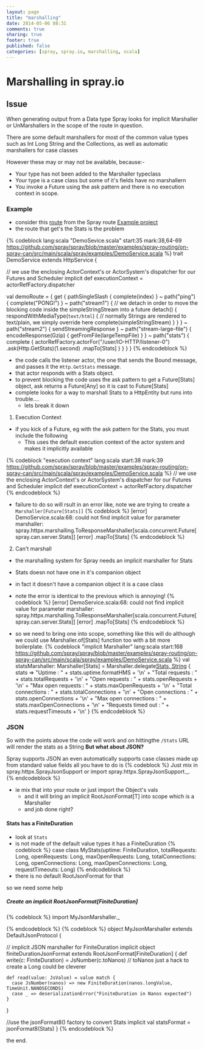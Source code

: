 ```yaml
---
layout: page
title: "marshalling"
date: 2014-05-06 08:31
comments: true
sharing: true
footer: true
published: false
categories: [spray, spray.io, marshalling, scala]
---
```

Marshalling in spray.io
=======================

## Issue

When generating output from a Data type Spray looks for implicit Marshaller or UnMarshallers in the scope of the route in question.

There are some default marshallers for most of the common value types such as Int Long String and the Collections, as well as automatic marshallers for case classes

However these may or may not be available, because:-

* Your type has not been added to the Marshaller typeclass
* Your type is a case class but some of it's fields have no marshallern 
* You invoke a Future using the ask pattern and there is no execution context in scope.

### Example

* consider this [route](http://spray.io/documentation/1.2.1/spray-routing/) from the Spray route [Example project](https://github.com/spray/spray/blob/master/examples/spray-routing/on-spray-can/src/main/scala/spray/examples/DemoService.scala) 
* the route that get's the Stats is the problem

{% codeblock lang:scala "DemoSevice.scala" start:35 mark:38,64-69 https://github.com/spray/spray/blob/master/examples/spray-routing/on-spray-can/src/main/scala/spray/examples/DemoService.scala %}
trait DemoService extends HttpService {

  // we use the enclosing ActorContext's or ActorSystem's dispatcher for our Futures and Scheduler
  implicit def executionContext = actorRefFactory.dispatcher

  val demoRoute = {
    get {
      pathSingleSlash {
        complete(index)
      } ~
      path("ping") {
        complete("PONG!")
      } ~
      path("stream1") {
        // we detach in order to move the blocking code inside the simpleStringStream into a future
        detach() {
          respondWithMediaType(`text/html`) { // normally Strings are rendered to text/plain, we simply override here
            complete(simpleStringStream)
          }
        }
      } ~
      path("stream2") {
        sendStreamingResponse
      } ~
      path("stream-large-file") {
        encodeResponse(Gzip) {
          getFromFile(largeTempFile)
        }
      } ~
      path("stats") {
        complete {
          actorRefFactory.actorFor("/user/IO-HTTP/listener-0")
            .ask(Http.GetStats)(1.second)
            .mapTo[Stats]
        }
      }
    }
  }
{% endcodeblock %}

* the code calls the listener actor, the one that sends the Bound message, and passes it the `Http.GetStats` message.
* that actor responds with a Stats object.
* to prevent blocking the code uses the ask pattern to get a Future[Stats] object, ask returns a Future[Any] so it is cast to Future[Stats]
* complete looks for a way to marshall Stats to a HttpEntity but runs into trouble.... 
  - lets break it down

1. Execution Context
* if you kick of a Future, eg with the ask pattern for the Stats, you must include the following
  - This uses the default execution context of the actor system and makes it implicitly available
  
{% codeblock "execution context" lang:scala start:38 mark:39 https://github.com/spray/spray/blob/master/examples/spray-routing/on-spray-can/src/main/scala/spray/examples/DemoService.scala %}
  // we use the enclosing ActorContext's or ActorSystem's dispatcher for our Futures and Scheduler
  implicit def executionContext = actorRefFactory.dispatcher
{% endcodeblock %}

* failure to do so will rsult in an error like, note we are trying to create a `Marshaller[Future[Stats]]`
{% codeblock %}
[error] DemoService.scala:68: could not find implicit value for parameter marshaller: spray.httpx.marshalling.ToResponseMarshaller[scala.concurrent.Future[spray.can.server.Stats]]
[error]               .mapTo[Stats]
{% endcodeblock %}

2. Can't marshall
* the marshalling system for Spray needs an implicit marshaller for Stats
* Stats doesn not have one in it's companion object
* in fact it doesn't have a companion object it is a case class
* note the error is identical to the previous which is annoying!
{% codeblock %}
[error] DemoService.scala:68: could not find implicit value for parameter marshaller: spray.httpx.marshalling.ToResponseMarshaller[scala.concurrent.Future[spray.can.server.Stats]]
[error]               .mapTo[Stats]
{% endcodeblock %}

* so we need to bring one into scope, something like this will do although we could use Marshaller.of[Stats] function too with a bit more boilerplate.
{% codeblock "implicit Marshaller" lang:scala start:168 https://github.com/spray/spray/blob/master/examples/spray-routing/on-spray-can/src/main/scala/spray/examples/DemoService.scala %} 
val statsMarshaller: Marshaller[Stats] =
    Marshaller.delegate[Stats, String](ContentTypes.`text/plain`) { stats =>
      "Uptime                : " + stats.uptime.formatHMS + '\n' +
      "Total requests        : " + stats.totalRequests + '\n' +
      "Open requests         : " + stats.openRequests + '\n' +
      "Max open requests     : " + stats.maxOpenRequests + '\n' +
      "Total connections     : " + stats.totalConnections + '\n' +
      "Open connections      : " + stats.openConnections + '\n' +
      "Max open connections  : " + stats.maxOpenConnections + '\n' +
      "Requests timed out    : " + stats.requestTimeouts + '\n'
    }
{% endcodeblock %}

### JSON
  So with the points above the code will work and on hittingthe `/Stats` URL will render the stats as a String
  **But what about JSON?**

Spray supports JSON an even automatically supports case classes made up from standard value fields all you have to do is 
{% codeblock %}
Just mix in spray.httpx.SprayJsonSupport or import spray.httpx.SprayJsonSupport._.
{% endcodeblock %}
* ie mix that into your route or just import the Object's vals
  - and it will bring an implicit RootJsonFormat[T] into scope which is a Marshaller
  - and job done right?

#### Stats has a FiniteDuration 
* look at `Stats`
* is not made of the default value types it has a FiniteDuration
{% codeblock %}
case class MyStats(uptime: FiniteDuration,
                   totalRequests: Long,
                   openRequests: Long,
                   maxOpenRequests: Long,
                   totalConnections: Long,
                   openConnections: Long,
                   maxOpenConnections: Long,
                   requestTimeouts: Long)
{% endcodeblock %}
* there is no default RootJsonFormat for that

so we need some help
##### Create an implicit RootJsonFormat[FiniteDuration]
{% codeblock %}
import MyJsonMarshaller._

{% endcodeblock %}
{% codeblock %}
object MyJsonMarshaller extends DefaultJsonProtocol {

  // implicit JSON marshaller for FiniteDuration
  implicit object finiteDurationJsonFormat extends RootJsonFormat[FiniteDuration] {
    def write(c: FiniteDuration) = JsNumber(c.toNanos) // toNanos just a hack to create a Long could be cleverer

    def read(value: JsValue) = value match {
      case JsNumber(nanos) => new FiniteDuration(nanos.longValue, TimeUnit.NANOSECONDS)
      case _ => deserializationError("FiniteDuration in Nanos expected")
    }
  }
  
  //use the jsonFormat8() factory to convert Stats
  implicit val statsFormat = jsonFormat8(Stats) 
}
{% endcodeblock %}

the end.




